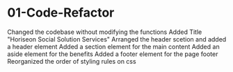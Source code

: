 # 01-Code-Refactor
Changed the codebase without modifying the functions
Added Title "Horiseon Social Solution Services"
Arranged the header scetion and added a header element
Added a section element for the main content
Added an aside element for the benefits
Added a footer element for the page footer
Reorganized the order of styling rules on css
